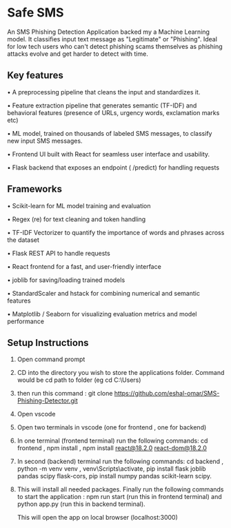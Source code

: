 #  Safe SMS
An SMS Phishing Detection Application backed my a Machine Learning model. It classifies input text message as "Legitimate" or "Phishing". Ideal for low tech users who can't detect phishing scams themselves as phishing attacks evolve and get harder to detect with time.

## Key features
•	A preprocessing pipeline that cleans the input and standardizes it.

•	Feature extraction pipeline that generates semantic (TF-IDF) and behavioral features (presence of URLs, urgency words, exclamation marks etc)

•	ML model, trained on thousands of labeled SMS messages, to classify new input SMS messages.

•	Frontend UI built with React for seamless user interface and usability.

•	Flask backend that exposes an endpoint ( /predict) for handling requests


## Frameworks
•	Scikit-learn for ML model training and evaluation

•	Regex (re) for text cleaning and token handling

•	TF-IDF Vectorizer to quantify the importance of words and phrases across the dataset

•	Flask REST API to handle requests

•	React frontend for a fast, and user-friendly interface

•	joblib for saving/loading trained models

•	StandardScaler and hstack for combining numerical and semantic features

•	Matplotlib / Seaborn for visualizing evaluation metrics and model performance



## Setup Instructions
1.  Open command prompt
   
2. CD into the directory you wish to store the applications folder. Command would be cd path to folder (eg cd  C:\Users\)
   
3. then run this command : git clone https://github.com/eshal-omar/SMS-Phishing-Detector.git
   
4. Open vscode
   
5. Open two terminals in vscode (one for frontend , one for backend)
   
6. In one terminal (frontend terminal) run the following commands: cd frontend , npm install , npm install react@18.2.0 react-dom@18.2.0
   
7. In second (backend) terminal run the following commands: cd backend , python -m venv venv , venv\Scripts\activate, pip install flask joblib pandas scipy flask-cors, pip install numpy pandas scikit-learn scipy.
   
8. This will install all needed packages. Finally run the following commands to start the application : npm run start (run this in frontend terminal) and python app.py (run this in backend terminal).
   
	This will open the app on local browser (localhost:3000)
